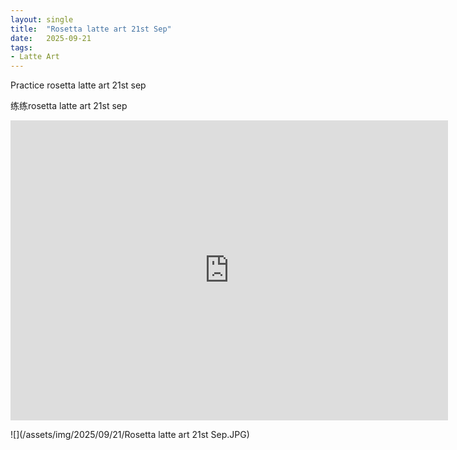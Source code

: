 ```yaml
---
layout: single
title:  "Rosetta latte art 21st Sep"
date:   2025-09-21
tags:
- Latte Art
---
```


Practice rosetta latte art 21st sep

练练rosetta latte art 21st sep

<div class="embed-container">
  <iframe
      src="https://www.youtube.com/embed/hCvVThY-Y0g"
      width="700"
      height="480"
      frameborder="0"
      allowfullscreen="true">
  </iframe>
</div>

![](/assets/img/2025/09/21/Rosetta latte art 21st Sep.JPG)
